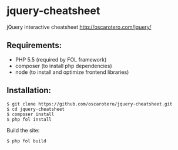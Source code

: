 jquery-cheatsheet
=================

jQuery interactive cheatsheet
http://oscarotero.com/jquery/


Requirements:
-------------

* PHP 5.5 (required by FOL framework)
* composer (to install php dependencies)
* node (to install and optimize frontend libraries)


Installation:
-------------

```
$ git clone https://github.com/oscarotero/jquery-cheatsheet.git
$ cd jquery-cheatsheet
$ composer install
$ php fol install
```

Build the site:

```
$ php fol build
```